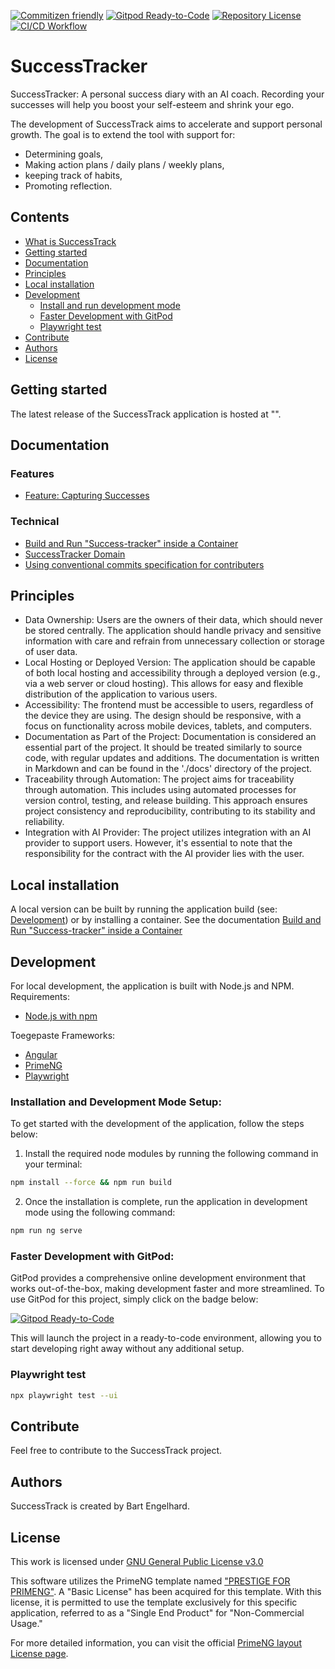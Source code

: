 [![Commitizen friendly](https://img.shields.io/badge/commitizen-friendly-brightgreen.svg)](http://commitizen.github.io/cz-cli/)
[![Gitpod Ready-to-Code](https://img.shields.io/badge/Gitpod-Ready--to--Code-blue?logo=gitpod)](https://gitpod.io/from-referrer/)
[![Repository License](https://img.shields.io/badge/license-GPL%20v3.0-brightgreen.svg)](LICENSE)
[![CI/CD Workflow](https://github.com/Bengelsoft/success-tracker/actions/workflows/build_test_qa_release_deploy.yml/badge.svg)](https://github.com/Bengelsoft/success-tracker/actions/workflows/build_test_qa_release_deploy.yml)

# SuccessTracker
SuccessTracker: A personal success diary with an AI coach.
Recording your successes will help you boost your self-esteem and shrink your ego.

The development of SuccessTrack aims to accelerate and support personal growth. The goal is to extend the tool with support for:
- Determining goals,
- Making action plans / daily plans / weekly plans,
- keeping track of habits,
- Promoting reflection.

## Contents
- [What is SuccessTrack](#what-is-successtrack)
- [Getting started](#getting-started)
- [Documentation](#documentation)
- [Principles](#principles)
- [Local installation](#local-installation)
- [Development](#development)
  - [Install and run development mode](#install-and-run-development-mode)
  - [Faster Development with GitPod](#faster-development-with-gitpod)
  - [Playwright test](#playwright-test)
- [Contribute](#contribute)
- [Authors](#authors)
- [License](#license)

## Getting started
The latest release of the SuccessTrack application is hosted at "".

## Documentation

### Features
- [Feature: Capturing Successes](docs/features/Feature_capturing_successes.md)

### Technical
- [Build and Run "Success-tracker" inside a Container](docs/Build_and_run_container_with_Podman_or_Docker.md)
- [SuccessTracker Domain](docs/SucessTracker_domain.md)
- [Using conventional commits specification for contributers](docs/Using_conventional_commits_specification_for_contributers.md)

## Principles
- Data Ownership: Users are the owners of their data, which should never be stored centrally. The application should handle privacy and sensitive information with care and refrain from unnecessary collection or storage of user data.
- Local Hosting or Deployed Version: The application should be capable of both local hosting and accessibility through a deployed version (e.g., via a web server or cloud hosting). This allows for easy and flexible distribution of the application to various users.
- Accessibility: The frontend must be accessible to users, regardless of the device they are using. The design should be responsive, with a focus on functionality across mobile devices, tablets, and computers.
- Documentation as Part of the Project: Documentation is considered an essential part of the project. It should be treated similarly to source code, with regular updates and additions. The documentation is written in Markdown and can be found in the './docs' directory of the project.
- Traceability through Automation: The project aims for traceability through automation. This includes using automated processes for version control, testing, and release building. This approach ensures project consistency and reproducibility, contributing to its stability and reliability.
- Integration with AI Provider: The project utilizes integration with an AI provider to support users. However, it's essential to note that the responsibility for the contract with the AI provider lies with the user.

## Local installation
A local version can be built by running the application build (see: [Development](#development)) or by installing a container.
See the documentation [Build and Run "Success-tracker" inside a Container](docs/Build_and_run_container_with_Podman_or_Docker.md)

## Development
For local development, the application is built with Node.js and NPM.
Requirements:
- [Node.js with npm](https://nodejs.org/)

Toegepaste Frameworks:
- [Angular](https://angular.io/)
- [PrimeNG](https://primeng.org/)
- [Playwright](https://playwright.dev/)

### Installation and Development Mode Setup:
To get started with the development of the application, follow the steps below:
1. Install the required node modules by running the following command in your terminal:

```bash
npm install --force && npm run build
```

2. Once the installation is complete, run the application in development mode using the following command:

```bash
npm run ng serve
```

### Faster Development with GitPod:

GitPod provides a comprehensive online development environment that works out-of-the-box, making development faster and more streamlined. To use GitPod for this project, simply click on the badge below:

[![Gitpod Ready-to-Code](https://img.shields.io/badge/Gitpod-Ready--to--Code-blue?logo=gitpod)](https://gitpod.io/from-referrer/)

This will launch the project in a ready-to-code environment, allowing you to start developing right away without any additional setup.



### Playwright test
```bash
npx playwright test --ui
```


## Contribute
Feel free to contribute to the SuccessTrack project.

## Authors
SuccessTrack is created by Bart Engelhard.

## License
This work is licensed under 
[GNU General Public License v3.0](LICENSE)


This software utilizes the PrimeNG template named ["PRESTIGE FOR PRIMENG"](https://www.primefaces.org/layouts/prestige-ng). A "Basic License" has been acquired for this template. With this license, it is permitted to use the template exclusively for this specific application, referred to as a "Single End Product" for "Non-Commercial Usage."

For more detailed information, you can visit the official [PrimeNG layout License page](https://www.primefaces.org/layouts/licenses).
